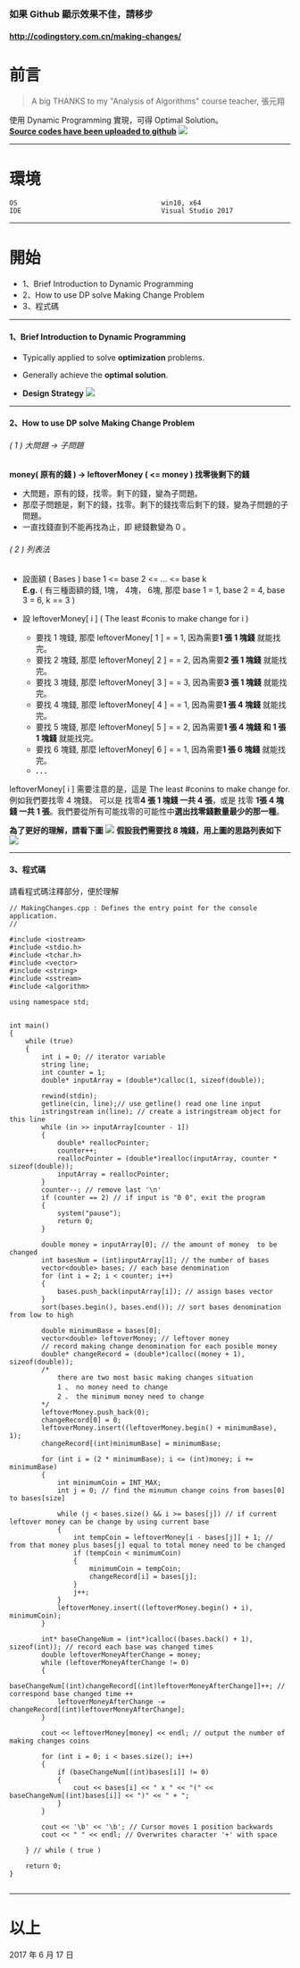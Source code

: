 ### 如果 Github 顯示效果不佳，請移步
#### http://codingstory.com.cn/making-changes/


# 前言
> A big THANKS to my "Analysis of Algorithms" course teacher, 張元翔

使用 Dynamic Programming 實現，可得 Optimal Solution。  
**[Source codes have been uploaded to github](https://github.com/ShanQincheng/MakingChanges)**
![](/content/images/2017/06/0002-1.jpg)

***
# 環境
```
OS                                    win10, x64
IDE                                   Visual Studio 2017
```

***
# 開始

* 1、Brief Introduction to Dynamic Programming
* 2、How to use DP solve Making Change Problem
* 3、程式碼

***

#### 1、Brief Introduction to Dynamic Programming

* Typically applied to solve **optimization** problems.
* Generally achieve the **optimal solution**.

* **Design Strategy**
![](/content/images/2017/06/Untitled-2.png)

***

####  2、How to use DP solve Making Change Problem

###### ( 1 ) 大問題 -> 子問題
**money( 原有的錢 )   -> leftoverMoney ( <= money ) 找零後剩下的錢**  

* 大問題，原有的錢，找零。剩下的錢，變為子問題。  
* 那麼子問題是，剩下的錢，找零。剩下的錢找零后剩下的錢，變為子問題的子問題。
* 一直找錢直到不能再找為止，即 總錢數變為 0 。

###### ( 2 ) 列表法

* 設面額 ( Bases ) base 1 <= base 2 <= ... <= base k  
**E.g.** ( 有三種面額的錢, 1塊， 4塊， 6塊, 那麼 base 1 = 1, base 2 = 4, base 3 = 6, k == 3 )

* 設 leftoverMoney[ i ] ( The least #conis to make change for i )  
  * 要找 1 塊錢, 那麼 leftoverMoney[ 1 ] = = 1, 因為需要**1 張 1 塊錢** 就能找完。
  * 要找 2 塊錢, 那麼 leftoverMoney[ 2 ] = = 2, 因為需要**2 張 1 塊錢** 就能找完。
  * 要找 3 塊錢, 那麼 leftoverMoney[ 3 ] = = 3, 因為需要**3 張 1 塊錢** 就能找完。
  * 要找 4 塊錢, 那麼 leftoverMoney[ 4 ] = = 1, 因為需要**1 張 4 塊錢** 就能找完。
  * 要找 5 塊錢, 那麼 leftoverMoney[ 5 ] = = 2, 因為需要**1 張 4 塊錢 和 1 張 1 塊錢** 就能找完。
  * 要找 6 塊錢, 那麼 leftoverMoney[ 6 ] = = 1, 因為需要**1 張 6 塊錢** 就能找完。
  * **. . .**

leftoverMoney[ i ] 需要注意的是，這是  The least #conins to make change for.
例如我們要找零 4 塊錢。 可以是 找零**4 張 1 塊錢 一共 4 張**，或是 找零 **1張 4 塊錢 一共 1 張**。我們要從所有可能找零的可能性中**選出找零錢數量最少的那一種**。


**為了更好的理解，請看下圖**
![](/content/images/2017/06/10H58PICBQa_1024.png)
**假設我們需要找 8 塊錢，用上圖的思路列表如下**
![](/content/images/2017/06/10H58PICBQa_1024-1.png)

***

#### 3、程式碼
請看程式碼注釋部分，便於理解
```language-python line-numbers
// MakingChanges.cpp : Defines the entry point for the console application.
//

#include <iostream>
#include <stdio.h>
#include <tchar.h>
#include <vector>
#include <string>
#include <sstream>
#include <algorithm>

using namespace std;


int main()
{
	while (true)
	{
		int i = 0; // iterator variable
		string line;
		int counter = 1;
		double* inputArray = (double*)calloc(1, sizeof(double));

		rewind(stdin);
		getline(cin, line);// use getline() read one line input
		istringstream in(line);	// create a istringstream object for this line
		while (in >> inputArray[counter - 1])
		{
			double* reallocPointer;
			counter++;
			reallocPointer = (double*)realloc(inputArray, counter * sizeof(double));
			inputArray = reallocPointer;
		}
		counter--; // remove last '\n'
		if (counter == 2) // if input is "0 0", exit the program
		{
			system("pause");
			return 0;
		}
			
		double money = inputArray[0]; // the amount of money  to be changed
		int basesNum = (int)inputArray[1]; // the number of bases
		vector<double> bases; // each base denomination
		for (int i = 2; i < counter; i++)
		{		
			bases.push_back(inputArray[i]); // assign bases vector
		}
		sort(bases.begin(), bases.end()); // sort bases denomination from low to high

		double minimumBase = bases[0];
		vector<double> leftoverMoney; // leftover money
		// record making change denomination for each posible money
		double* changeRecord = (double*)calloc((money + 1), sizeof(double));
		/*
			there are two most basic making changes situation
			1 、 no money need to change
			2 、 the minimum money need to change
		*/
		leftoverMoney.push_back(0);
		changeRecord[0] = 0;
		leftoverMoney.insert((leftoverMoney.begin() + minimumBase), 1);
		changeRecord[(int)minimumBase] = minimumBase;

		for (int i = (2 * minimumBase); i <= (int)money; i += minimumBase)
		{
			int minimumCoin = INT_MAX;
			int j = 0; // find the minumun change coins from bases[0] to bases[size]

			while (j < bases.size() && i >= bases[j]) // if current leftover money can be change by using current base
			{
				int tempCoin = leftoverMoney[i - bases[j]] + 1; // from that money plus bases[j] equal to total money need to be changed
				if (tempCoin < minimumCoin)
				{
					minimumCoin = tempCoin;
					changeRecord[i] = bases[j];
				}
				j++;
			}
			leftoverMoney.insert((leftoverMoney.begin() + i), minimumCoin);
		}

		int* baseChangeNum = (int*)calloc((bases.back() + 1), sizeof(int)); // record each base was changed times
		double leftoverMoneyAfterChange = money;
		while (leftoverMoneyAfterChange != 0)
		{
			baseChangeNum[(int)changeRecord[(int)leftoverMoneyAfterChange]]++; // correspond base changed time ++
			leftoverMoneyAfterChange -= changeRecord[(int)leftoverMoneyAfterChange];
		}

		cout << leftoverMoney[money] << endl; // output the number of making changes coins

		for (int i = 0; i < bases.size(); i++)
		{
			if (baseChangeNum[(int)bases[i]] != 0)
			{
				cout << bases[i] << " x " << "(" << baseChangeNum[(int)bases[i]] << ")" << " + ";	
			}
		}

		cout << '\b' << '\b'; // Cursor moves 1 position backwards
		cout << " " << endl; // Overwrites character '+' with space

	} // while ( true )

	return 0;
}


```

***
# 以上
2017 年 6 月 17 日
